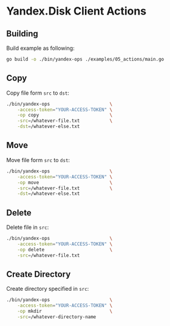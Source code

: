 # Yandex.Disk Client Actions

## Building
Build example as following:
```bash
go build -o ./bin/yandex-ops ./examples/05_actions/main.go
```

## Copy
Copy file form `src` to `dst`:

```bash
./bin/yandex-ops                      \
    -access-token="YOUR-ACCESS-TOKEN" \
    -op copy                          \
    -src=/whatever-file.txt           \
    -dst=/whatever-else.txt
```

## Move
Move file form `src` to `dst`:

```bash
./bin/yandex-ops                      \
    -access-token="YOUR-ACCESS-TOKEN" \
    -op move                          \
    -src=/whatever-file.txt           \
    -dst=/whatever-else.txt
```

## Delete
Delete file in `src`:

```bash
./bin/yandex-ops                      \
    -access-token="YOUR-ACCESS-TOKEN" \
    -op delete                        \
    -src=/whatever-file.txt
```
## Create Directory
Create directory specified in `src`:

```bash
./bin/yandex-ops                      \
    -access-token="YOUR-ACCESS-TOKEN" \
    -op mkdir                         \
    -src=/whatever-directory-name
```
